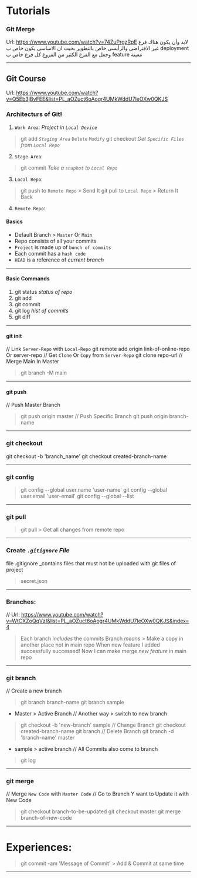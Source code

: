 # Tutorials
### Git Merge
Url: https://www.youtube.com/watch?v=74ZuPrgzRpE
لابد وأن يكون هناك فرع غير الافتراضي والرأيسي خاص بالتطوير 
بحيث ان الاساسي يكون خاص ب 
deployment
وجعل مع الفرع الكثير من الفروع كل فرع خاص ب 
feature معينة

- - -

## Git Course
Url: https://www.youtube.com/watch?v=Q5Eb3jBvFEE&list=PL_aOZuct6oAogr4UMkWddU7leOXw0QKJS
### Architecturs of Git!

1. `Work Area`: _Project in `Local Device`_
> git add  _`Staging Area`_ `Delete` `Modify`
> git checkout _Get `Specific Files` from `Local Repo`_

2. `Stage Area`:
> git commit  _Take a `snaphot` to `Local Repo`_

3. `Local Repo`:
> git push to `Remote Repo` > Send It
> git pull to `Local Repo` > Return It Back

4. `Remote Repo`:

#### Basics
- Default Branch > `Master` Or `Main`
- Repo consists of all your commits
- `Project` is made up of `bunch of commits`
- Each commit has a `hash code`
- `HEAD` is a reference of _current branch_
- - -
#### Basic Commands
1. git status _status of repo_
2. git add
3. git commit
4. git log _hist of commits_
1. git diff
- - -
#### git init
// Link `Server-Repo` with `Local-Repo`
git remote add origin link-of-online-repo Or server-repo
// Get `Clone` Or `Copy` from `Server-Repo`
git clone repo-url
// Merge Main In Master
> git branch -M main
- - -
#### git push
// Push Master Branch
> git push origin master
// Push Specific Branch
> git push origin branch-name
- - -
### git checkout
git checkout -b 'branch_name'
git checkout created-branch-name
- - -
### git config
> git config --global user.name 'user-name'
> git config --global user.email 'user-email'
> git config --global --list
- - -
### git pull
> git pull > Get all changes from remote repo
> 
- - -
### Create _`.gitignore` File_
file .gitignore _contains files that must not be uploaded with git files of project
> secret.json
> 
- - -
### Branches:
// Url: https://www.youtube.com/watch?v=WtCXZoQqVzI&list=PL_aOZuct6oAogr4UMkWddU7leOXw0QKJS&index=4
> Each branch _includes_ the commits
> Branch _means_ > Make a copy in another place not in main repo 
> When new feature I added successfully successed! Now I can make merge _new feature_ in main repo

- - -
### git branch
// Create a new branch
> git branch branch-name
> git branch sample
* Master > Active Branch
// Another way > switch to new branch
> git checkout -b 'new-branch'
sample
// Change Branch
> git checkout created-branch-name
> git branch
// Delete Branch
> git branch -d 'branch-name'
master
* sample > active branch
// All Commits also come to branch
> git log
- --- -------
### git merge
// Merge `New Code` with `Master Code`
// Go to Branch Y want to Update it with New Code
> git checkout branch-to-be-updated
> git checkout master
> git merge branch-of-new-code
> 
- - -- - -- -
# Experiences:
> git commit -am 'Message of Commit'  > Add & Commit at same time
> 
-- ----------- --


